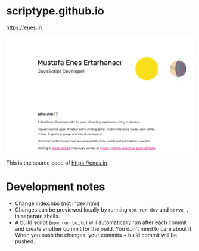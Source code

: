 # scriptype.github.io

https://enes.in

![Screenshot](screenshot.png)

This is the source code of https://enes.in.

# Development notes

- Change index.hbs (not index.html)
- Changes can be previewed locally by running `npm run dev` and `serve .` in
  seperate shells.
- A build script (`npm run build`) will automatically run after each commit and
  create another commit for the build.  You don't need to care about it. When
  you push the changes, your commits + build commit will be pushed.
